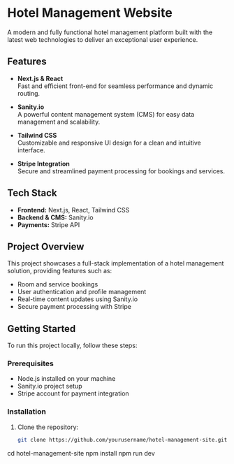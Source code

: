 # Hotel Management Website

A modern and fully functional hotel management platform built with the latest web technologies to deliver an exceptional user experience.

## Features

- **Next.js & React**  
  Fast and efficient front-end for seamless performance and dynamic routing.  

- **Sanity.io**  
  A powerful content management system (CMS) for easy data management and scalability.  

- **Tailwind CSS**  
  Customizable and responsive UI design for a clean and intuitive interface.  

- **Stripe Integration**  
  Secure and streamlined payment processing for bookings and services.  

## Tech Stack

- **Frontend:** Next.js, React, Tailwind CSS  
- **Backend & CMS:** Sanity.io  
- **Payments:** Stripe API  

## Project Overview

This project showcases a full-stack implementation of a hotel management solution, providing features such as:

- Room and service bookings
- User authentication and profile management
- Real-time content updates using Sanity.io
- Secure payment processing with Stripe

## Getting Started

To run this project locally, follow these steps:

### Prerequisites
- Node.js installed on your machine
- Sanity.io project setup
- Stripe account for payment integration

### Installation
1. Clone the repository:
   ```bash
   git clone https://github.com/yourusername/hotel-management-site.git
cd hotel-management-site
npm install
npm run dev
